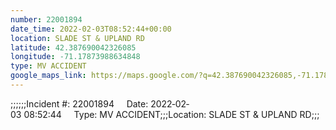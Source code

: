 ```yaml
---
number: 22001894
date_time: 2022-02-03T08:52:44+00:00
location: SLADE ST & UPLAND RD
latitude: 42.387690042326085
longitude: -71.17873988634848
type: MV ACCIDENT
google_maps_link: https://maps.google.com/?q=42.387690042326085,-71.17873988634848
---
```


;;;;;;Incident #: 22001894     Date: 2022‐02‐03 08:52:44     Type: MV ACCIDENT;;;Location: SLADE ST & UPLAND RD;;;
